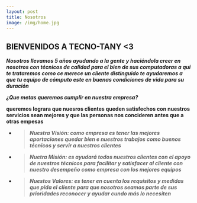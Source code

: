 ```yaml
--- 
layout: post
title: Nosotros
image: /img/home.jpg
---
```


## BIENVENIDOS A TECNO-TANY <3

**_Nosotros llevamos 5 años ayudando a la gente y haciéndola creer en nosotros con técnicos de calidad para el bien de sus computadoras a qui te trataremos como ce merece un cliente distinguido te ayudaremos a que tu equipo de cómputo este en buenas condiciones de vida para su duración_**


**_¿Que metas queremos cumplir en nuestra empresa?_**

**queremos lograra  que nuesros clientes queden satisfechos con nuestros servicios sean mejores y que las personas nos concideren antes que a otras empesas**


+ > **_Nuestra Visión:  como empresa es tener las mejores aportaciones quedar bien e nuestros trabajos como buenos técnicos y servir a nuestros clientes_**

+ >**_Nuetra Misión: es ayudará todos  nuestros clientes  con el apoyo de nuestros técnicos para facilitar y satisfacer al cliente con nuestro desempeño  como empresa con los mejores equipos_**

+ >**_Nuestos Valores: es tener en cuenta  los requisitos y medidas que pida el cliente para  que nosotros seamos parte de sus prioridades reconocer y ayudar cundo más lo necesiten_**

